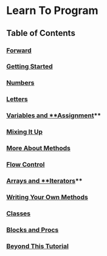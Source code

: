 
# Learn To Program

## Table of Contents

### [Forward](https://github.com/DouglasAllen/Learn-to-Program/blob/master/Markdown/Learn-to-Program-Forward.md)

### [Getting Started](https://github.com/DouglasAllen/Learn-to-Program/blob/master/Markdown/Learn-to_Program-Chapter00.md)

### [Numbers](https://github.com/DouglasAllen/Learn-to-Program/blob/master/Markdown/Learn-to-Program-Chapter01.md)

### [Letters](https://github.com/DouglasAllen/Learn-to-Program/blob/master/Markdown/Learn-to-Program-Chapter02.md)

### [Variables and **Assignment](https://github.com/DouglasAllen/Learn-to-Program/blob/master/Learn-to-Program-Chapter03.md)**

### [Mixing It Up](https://github.com/DouglasAllen/Learn-to-Program/blob/master/Markdown/Learn-to-Program-Chapter04.md)

### [More About Methods](https://github.com/DouglasAllen/Learn-to-Program/blob/master/Markdown/Learn-to-Program-Chapter05.md)

### [Flow Control](https://github.com/DouglasAllen/Learn-to-Program/blob/master/Markdown/Learn-to-Program-Chapter06.md)

### [Arrays and **Iterators](https://github.com/DouglasAllen/Learn-to-Program/blob/master/Markdown/Learn-to-Program-Chapter07.md)**

### [Writing Your Own Methods](https://github.com/DouglasAllen/Learn-to-Program/blob/master/Markdown/Learn-to-Program-Chapter08.md)

### [Classes](https://github.com/DouglasAllen/Learn-to-Program/blob/master/Markdown/Learn-to-Program-Chapter09.md)

### [Blocks and Procs](https://github.com/DouglasAllen/Learn-to-Program/blob/master/Markdown/Learn-to_Program-Chapter10.md)

### [Beyond This Tutorial](https://github.com/DouglasAllen/Learn-to-Program/blob/master/Markdown/Learn-to_Program-Chapter11.md)